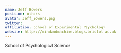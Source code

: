```yaml
---
name: Jeff Bowers
position: others
avatar: Jeff_Bowers.png
twitter:
affiliation: School of Experimental Psychology
website: https://mindandmachine.blogs.bristol.ac.uk
---
```


School of Psychological Science

